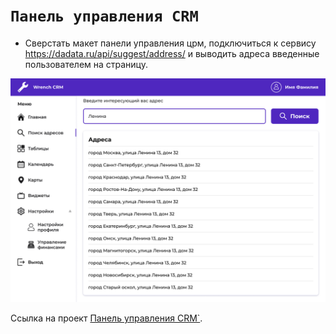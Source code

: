 # `Панель управления CRM`

- Сверстать макет панели управления црм, подключиться к сервису https://dadata.ru/api/suggest/address/ и выводить адреса введенные пользователем на страницу.

 <img src="./src/image/CRM-panel.png" width="900" alt="CRM panel">

Ссылка на проект [Панель управления CRM`](https://crm-control-panel.vercel.app/).
